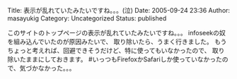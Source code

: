 Title: 表示が乱れていたみたいですね。。。(泣)
Date: 2005-09-24 23:36
Author: masayukig
Category: Uncategorized
Status: published

このサイトのトップページの表示が乱れていたみたいですね。。。
infoseekの奴を組み込んでいたのが原因みたいで、
取り除いたら、うまく行きました。
もうちょっと考えれば、回避できそうだけど、特に使ってもいなかったので、
取り除いたままにしておきます。
\#いっつもFirefoxかSafariしか使っていなかったので、気づかなかった。。。
